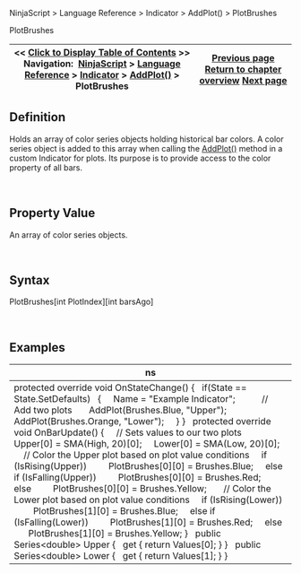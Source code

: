 ﻿


NinjaScript \> Language Reference \> Indicator \> AddPlot() \> PlotBrushes






















PlotBrushes







| \<\< [Click to Display Table of Contents](plotbrushes.md) \>\> **Navigation:**     [NinjaScript](ninjascript.md) \> [Language Reference](language_reference_wip.md) \> [Indicator](indicator.md) \> [AddPlot()](addplot.md) \> PlotBrushes | [Previous page](displacement.md) [Return to chapter overview](addplot.md) [Next page](plots.md) |
| --- | --- |











## Definition


Holds an array of color series objects holding historical bar colors. A color series object is added to this array when calling the [AddPlot()](addplot.md) method in a custom Indicator for plots. Its purpose is to provide access to the color property of all bars. 


 


## Property Value


An array of color series objects.


 


## Syntax
PlotBrushes\[int PlotIndex]\[int barsAgo]


 


## Examples




| ns |
| --- |
| protected override void OnStateChange() {    if(State \=\= State.SetDefaults)    {      Name \= "Example Indicator";             // Add two plots        AddPlot(Brushes.Blue, "Upper");        AddPlot(Brushes.Orange, "Lower");      } }   protected override void OnBarUpdate() {      // Sets values to our two plots      Upper\[0] \= SMA(High, 20)\[0];      Lower\[0] \= SMA(Low, 20)\[0];        // Color the Upper plot based on plot value conditions      if (IsRising(Upper))          PlotBrushes\[0]\[0] \= Brushes.Blue;      else if (IsFalling(Upper))          PlotBrushes\[0]\[0] \= Brushes.Red;      else          PlotBrushes\[0]\[0] \= Brushes.Yellow;        // Color the Lower plot based on plot value conditions      if (IsRising(Lower))          PlotBrushes\[1]\[0] \= Brushes.Blue;      else if (IsFalling(Lower))          PlotBrushes\[1]\[0] \= Brushes.Red;      else          PlotBrushes\[1]\[0] \= Brushes.Yellow; }   public Series\<double\> Upper {    get { return Values\[0]; } }     public Series\<double\> Lower {    get { return Values\[1]; } } |









